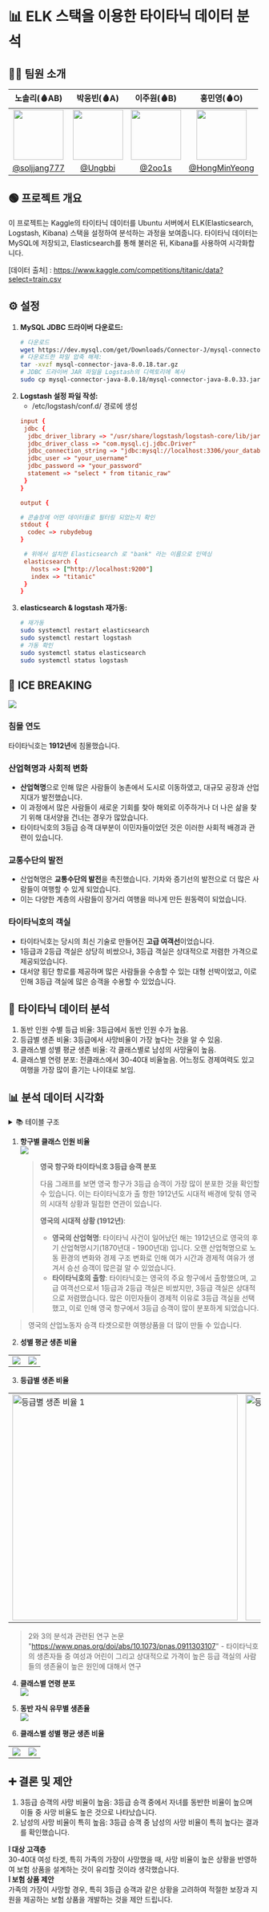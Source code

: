 # 📊 ELK 스택을 이용한 타이타닉 데이터 분석


## 👩‍💻 팀원 소개



|                                         노솔리(🩸AB)                                          |                                      박웅빈(🩸A)                                      |                                        이주원(🩸B)                                        |                                         홍민영(🩸O)                                          |
| :-------------------------------------------------------------------------------------: | :------------------------------------------------------------------------------: | :----------------------------------------------------------------------------------: | :-------------------------------------------------------------------------------------: |
| <img  width="100px" src="https://avatars.githubusercontent.com/soljjang777" /> | <img width="100px" src="https://avatars.githubusercontent.com/Ungbbi" /> | <img width="100px" src="https://avatars.githubusercontent.com/2oo1s"/> |     <img width="100px" src="https://avatars.githubusercontent.com/u/65701100?v=4"/>     |
|                       [@soljjang777](https://github.com/soljjang777)                        |           [@Ungbbi](https://github.com/Ungbbi)           |                      [@2oo1s](https://github.com/2oo1s)                      |                    [@HongMinYeong](https://github.com/HongMinYeong)                     |



## 🟢 프로젝트 개요

이 프로젝트는 Kaggle의 타이타닉 데이터를 Ubuntu 서버에서 ELK(Elasticsearch, Logstash, Kibana) 스택을 설정하여 분석하는 과정을 보여줍니다. 
타이타닉 데이터는 MySQL에 저장되고, Elasticsearch를 통해 불러온 뒤, Kibana를 사용하여 시각화합니다.

[데이터 출처] : https://www.kaggle.com/competitions/titanic/data?select=train.csv <br />

## ⚙️ 설정

1. **MySQL JDBC 드라이버 다운로드:**
   ```bash
   # 다운로드
   wget https://dev.mysql.com/get/Downloads/Connector-J/mysql-connector-java-8.0.18.zip
   # 다운로드한 파일 압축 해제:
   tar -xvzf mysql-connector-java-8.0.18.tar.gz
   # JDBC 드라이버 JAR 파일을 Logstash의 디렉토리에 복사
   sudo cp mysql-connector-java-8.0.18/mysql-connector-java-8.0.33.jar /usr/share/logstash/logstash-core/lib/jars/

2. **Logstash 설정 파일 작성:**
   - /etc/logstash/conf.d/ 경로에 생성
   ```conf
   input {
    jdbc {
     jdbc_driver_library => "/usr/share/logstash/logstash-core/lib/jars/mysql-connector-java-8.0.18.jar"
     jdbc_driver_class => "com.mysql.cj.jdbc.Driver"
     jdbc_connection_string => "jdbc:mysql://localhost:3306/your_database"
     jdbc_user => "your_username"
     jdbc_password => "your_password"
     statement => "select * from titanic_raw"
    }
   }

   output {

   # 콘솔창에 어떤 데이터들로 필터링 되었는지 확인
   stdout {
     codec => rubydebug
   }

    # 위에서 설치한 Elasticsearch 로 "bank" 라는 이름으로 인덱싱 
    elasticsearch {
      hosts => ["http://localhost:9200"]
      index => "titanic"
    }
   }
 4. **elasticsearch & logstash 재가동:**
    ```bash
    # 재가동
    sudo systemctl restart elasticsearch
    sudo systemctl restart logstash
    # 가동 확인
    sudo systemctl status elasticsearch
    sudo systemctl status logstash

## 🧊 ICE BREAKING
   <img src="https://github.com/user-attachments/assets/7cb30461-1c7f-4acd-b572-9c72c5fa87aa" />


### 침몰 연도
타이타닉호는 **1912년**에 침몰했습니다.

### 산업혁명과 사회적 변화
- **산업혁명**으로 인해 많은 사람들이 농촌에서 도시로 이동하였고, 대규모 공장과 산업지대가 발전했습니다.
- 이 과정에서 많은 사람들이 새로운 기회를 찾아 해외로 이주하거나 더 나은 삶을 찾기 위해 대서양을 건너는 경우가 많았습니다.
- 타이타닉호의 3등급 승객 대부분이 이민자들이었던 것은 이러한 사회적 배경과 관련이 있습니다.

### 교통수단의 발전
- 산업혁명은 **교통수단의 발전**을 촉진했습니다. 기차와 증기선의 발전으로 더 많은 사람들이 여행할 수 있게 되었습니다.
- 이는 다양한 계층의 사람들이 장거리 여행을 떠나게 만든 원동력이 되었습니다.

### 타이타닉호의 객실
- 타이타닉호는 당시의 최신 기술로 만들어진 **고급 여객선**이었습니다.
- 1등급과 2등급 객실은 상당히 비쌌으나, 3등급 객실은 상대적으로 저렴한 가격으로 제공되었습니다.
- 대서양 횡단 항로를 제공하며 많은 사람들을 수송할 수 있는 대형 선박이었고, 이로 인해 3등급 객실에 많은 승객을 수용할 수 있었습니다.



## 📝 타이타닉 데이터 분석
1. 동반 인원 수별 등급 비율: 3등급에서 동반 인원 수가 높음.
2. 등급별 생존 비율: 3등급에서 사망비율이 가장 높다는 것을 알 수 있음.
3. 클래스별 성별 평균 생존 비율: 각 클래스별로 남성의 사망율이 높음. 
4. 클래스별 연령 분포: 전클래스에서 30-40대 비율높음. 어느정도 경제여력도 있고 여행을 가장 많이 즐기는 나이대로 보임.


## 📊 분석 데이터 시각화 
<details>
<summary> 📚 테이블 구조 </summary>
<div markdown="1">

<img src="https://github.com/user-attachments/assets/203f41db-b3e0-4184-b905-b015c913febc" />

</div>
</details>

1. **항구별 클래스 인원 비율** <br />
   <img src="https://github.com/user-attachments/assets/bc1b4e47-3149-4d96-8852-206868c1a106" />

   > **영국 항구와 타이타닉호 3등급 승객 분포**
   >
   > 다음 그래프를 보면 영국 항구가 3등급 승객이 가장 많이 분포한 것을 확인할 수 있습니다. 이는 타이타닉호가 출   항한 1912년도 시대적 배경에 맞춰 영국의 시대적 상황과 밀접한 연관이 있습니다.
   >
   > **영국의 시대적 상황 (1912년)**:
   > - **영국의 산업혁명**: 타이타닉 사건이 일어났던 해는 1912년으로 영국의 후기 산업혁명시기(1870년대 - 1900년대) 입니다. 오랜 산업혁명으로 노동 환경의 변화와 경제 구조 변화로 인해 여가 시간과 경제적 여유가 생겨서 승선 승객이 많은걸 알 수 있었습니다. 
   > - **타이타닉호의 출항**: 타이타닉호는 영국의 주요 항구에서 출항했으며, 고급 여객선으로서 1등급과 2등급 객실은 비쌌지만, 3등급 객실은 상대적으로 저렴했습니다. 많은 이민자들이 경제적 이유로 3등급 객실을 선택했고, 이로 인해 영국 항구에서 3등급 승객이 많이 분포하게 되었습니다.

> 영국의 산업노동자 승객 타겟으로한 여행상품을 더 많이 만들 수 있습니다. 

2. **성별 평균 생존 비율** <br />
<table>
  <tr>
    <td> <img src="https://github.com/user-attachments/assets/b5c7f42d-43f3-4387-b9b8-4f4adaa3d69f" />
    </td>
    <td> <img src="https://github.com/user-attachments/assets/2080e185-ac0b-43b7-acf6-83e78d9fe8b2"/></td>
  </tr>
</table>

3. **등급별 생존 비율** <br />
<table>
  <tr>
    <td><img src="https://github.com/user-attachments/assets/5564b43c-73ff-4699-a5f9-afffb0976ce9" alt="등급별 생존 비율 1" width="450"></td>
    <td><img src="https://github.com/user-attachments/assets/3df09c67-bc45-47ec-9f1f-0eef204b35bb" alt="등급별 생존 비율 2" width="450"></td>
  </tr>
</table>

 > 2와 3의 분석과 관련된 연구 논문
      "https://www.pnas.org/doi/abs/10.1073/pnas.0911303107"
      - 타이타닉호의 생존자들 중 여성과 어린이 그리고 상대적으로 가격이 높은 등급 객실의 사람들의 생존율이 높은 원인에 대해서 연구



4. **클래스별 연령 분포** <br />
   <img src="https://github.com/user-attachments/assets/0c66ad0d-cedb-4e7c-b820-2a984657a6dd" />

5. **동반 자식 유무별 생존율** <br />
   <img src="https://github.com/user-attachments/assets/9f40e44b-07a9-4e78-bd0e-2756f3f07925" />
   

6. **클래스별 성별 평균 생존 비율** <br />
<table>
  <tr>
    <td> <img src="https://github.com/user-attachments/assets/d70490c3-6786-460d-9e87-a21c36bb0a01" /></td>
    <td><img src="https://github.com/user-attachments/assets/d7b7e25e-26d2-472b-a392-7be265c8b2a3"></td>
  </tr>
</table>


## ➕ 결론 및 제안
 1. 3등급 승객의 사망 비율이 높음: 3등급 승객 중에서 자녀를 동반한 비율이 높으며 이들 중 사망 비율도 높은 것으로 나타났습니다.
 2. 남성의 사망 비율이 특히 높음: 3등급 승객 중 남성의 사망 비율이 특히 높다는 결과를 확인했습니다.
    
  **❕ 대상 고객층** <br />
  30-40대 여성 타겟, 특히 가족의 가장이 사망했을 때, 사망 비율이 높은 상황을 반영하여 보험 상품을 설계하는 것이 유리할 것이라 생각했습니다.  <br />
  **❕ 보험 상품 제안** <br /> 
  가족의 가장이 사망할 경우, 특히 3등급 승객과 같은 상황을 고려하여 적절한 보장과 지원을 제공하는 보험 상품을 개발하는 것을 제안 드립니다.  <br />

